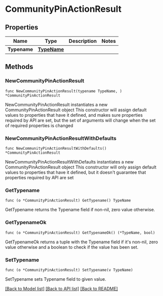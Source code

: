 # CommunityPinActionResult

## Properties

Name | Type | Description | Notes
------------ | ------------- | ------------- | -------------
**Typename** | [**TypeName**](TypeName.md) |  | 

## Methods

### NewCommunityPinActionResult

`func NewCommunityPinActionResult(typename TypeName, ) *CommunityPinActionResult`

NewCommunityPinActionResult instantiates a new CommunityPinActionResult object
This constructor will assign default values to properties that have it defined,
and makes sure properties required by API are set, but the set of arguments
will change when the set of required properties is changed

### NewCommunityPinActionResultWithDefaults

`func NewCommunityPinActionResultWithDefaults() *CommunityPinActionResult`

NewCommunityPinActionResultWithDefaults instantiates a new CommunityPinActionResult object
This constructor will only assign default values to properties that have it defined,
but it doesn't guarantee that properties required by API are set

### GetTypename

`func (o *CommunityPinActionResult) GetTypename() TypeName`

GetTypename returns the Typename field if non-nil, zero value otherwise.

### GetTypenameOk

`func (o *CommunityPinActionResult) GetTypenameOk() (*TypeName, bool)`

GetTypenameOk returns a tuple with the Typename field if it's non-nil, zero value otherwise
and a boolean to check if the value has been set.

### SetTypename

`func (o *CommunityPinActionResult) SetTypename(v TypeName)`

SetTypename sets Typename field to given value.



[[Back to Model list]](../README.md#documentation-for-models) [[Back to API list]](../README.md#documentation-for-api-endpoints) [[Back to README]](../README.md)


